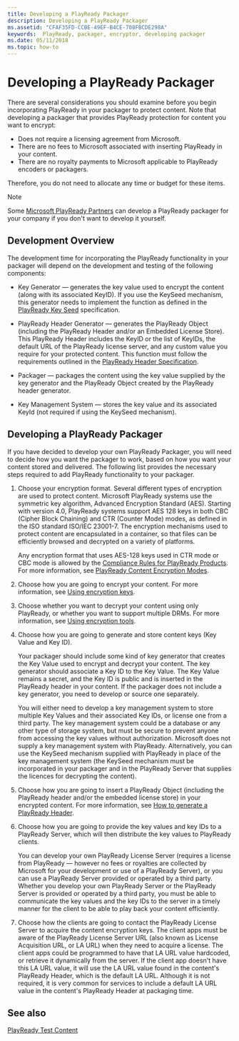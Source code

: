 ```yaml
---
title: Developing a PlayReady Packager
description: Developing a PlayReady Packager
ms.assetid: "CFAF35FD-CCBE-49EF-B4CE-708FBCDE298A"
keywords:  PlayReady, packager, encryptor, developing packager
ms.date: 05/11/2018
ms.topic: how-to
---
```


# Developing a PlayReady Packager

There are several considerations you should examine before you begin incorporating PlayReady in your packager to protect content. Note that developing a packager that provides PlayReady protection for content you want to encrypt:

* Does not require a licensing agreement from Microsoft.
* There are no fees to Microsoft associated with inserting PlayReady in your content.
* There are no royalty payments to Microsoft applicable to PlayReady encoders or packagers.

Therefore, you do not need to allocate any time or budget for these items.

>[!NOTE]
>Some [Microsoft PlayReady Partners](https://www.microsoft.com/playready/partners/) can develop a PlayReady packager for your company if you don't want to develop it yourself.

## Development Overview

The development time for incorporating the PlayReady functionality in your packager will depend on the development and testing of the following components:

* Key Generator &mdash; generates the key value used to encrypt the content (along with its associated KeyID). If you use the KeySeed mechanism, this generator needs to implement the function as defined in the [PlayReady Key Seed](../Specifications/playready-key-seed.md) specification.

* PlayReady Header Generator &mdash; generates the PlayReady Object (including the PlayReady Header and/or an Embedded License Store). This PlayReady Header includes the KeyID or the list of KeyIDs, the default URL of the PlayReady license server, and any custom value you require for your protected content. This function must follow the requirements outlined in the [PlayReady Header Specification](../Specifications/playready-header-specification.md).

* Packager &mdash; packages the content using the key value supplied by the key generator and the PlayReady Object created by the PlayReady header generator.

* Key Management System &mdash; stores the key value and its associated KeyId (not required if using the KeySeed mechanism).


## Developing a PlayReady Packager

If you have decided to develop your own PlayReady Packager, you will need to decide how you want the packager to work, based on how you want your content stored and delivered. The following list provides the necessary steps required to add PlayReady functionality to your packager.

1. Choose your encryption format. Several different types of encryption are used to protect content. Microsoft PlayReady systems use the symmetric key algorithm, Advanced Encryption Standard (AES). Starting with version 4.0, PlayReady systems support AES 128 keys in both CBC (Cipher Block Chaining) and CTR (Counter Mode) modes, as defined in the ISO standard ISO/IEC 23001-7. The encryption mechanisms used to protect content are encapsulated in a container, so that files can be efficiently browsed and decrypted on a variety of platforms.

   Any encryption format that uses AES-128 keys used in CTR mode or CBC mode is allowed by the [Compliance Rules for PlayReady Products](https://www.microsoft.com/playready/licensing/compliance/). For more information, see [PlayReady Content Encryption Modes](content-encryption-modes.md).

2. Choose how you are going to encrypt your content. For more information, see [Using encryption keys](content-packaging-and-delivery.md#using-encryption-keys).

3. Choose whether you want to decrypt your content using only PlayReady, or whether you want to support multiple DRMs. For more information, see [Using encryption tools](content-packaging-and-delivery.md#using-encryption-tools).

4. Choose how you are going to generate and store content keys (Key Value and Key ID).

   Your packager should include some kind of key generator that creates the Key Value used to encrypt and decrypt your content. The key generator should associate a Key ID to the Key Value. The Key Value remains a secret, and the Key ID is public and is inserted in the PlayReady header in your content. If the packager does not include a key generator, you need to develop or source one separately.

   You will either need to develop a key management system to store multiple Key Values and their associated Key IDs, or license one from a third party. The key management system could be a database or any other type of storage system, but must be secure to prevent anyone from accessing the key values without authorization. Microsoft does not supply a key management system with PlayReady. Alternatively, you can use the KeySeed mechanism supplied with PlayReady in place of the key management system (the KeySeed mechanism must be incorporated in your packager and in the PlayReady Server that supplies the licences for decrypting the content).

5. Choose how you are going to insert a PlayReady Object (including the PlayReady header and/or the embedded license store) in your encrypted content. For more information, see [How to generate a PlayReady Header](how-to-generate-playready-header.md).

6. Choose how you are going to provide the key values and key IDs to a PlayReady Server, which will then distribute the key values to PlayReady clients.

    You can develop your own PlayReady License Server (requires a license from PlayReady &mdash; however no fees or royalties are collected by Microsoft for your development or use of a PlayReady Server), or you can use a PlayReady Server provided or operated by a third party. Whether you develop your own PlayReady Server or the PlayReady Server is provided or operated by a third party, you must be able to communicate the key values and the key IDs to the server in a timely manner for the client to be able to play back your content efficiently.

7. Choose how the clients are going to contact the PlayReady License Server to acquire the content encryption keys. The client apps must be aware of the PlayReady License Server URL (also known as License Acquisition URL, or LA URL) when they need to acquire a license. The client apps could be programmed to have that LA URL value hardcoded, or retrieve it dynamically from the server. If the client app doesn't have this LA URL value, it will use the LA URL value found in the content's PlayReady Header, which is the default LA URL. Although it is not required, it is very common for services to include a default LA URL value in the content's PlayReady Header at packaging time.

## See also
[PlayReady Test Content](../Advanced/TestContent/playready-test-content.md)
